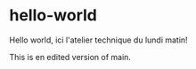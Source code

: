 # hello-world
Hello world, ici l'atelier technique du lundi matin!

This is en edited version of main. 
